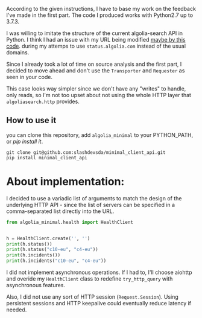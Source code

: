 



According to the given instructions, I have to base my work on the feedback I've made in the first part. The code I produced works with Python2.7 up to 3.7.3.

I was willing to imitate the structure of the current algolia-search API in Python.
I think I had an issue with my URL being modified [maybe by this code](https://github.com/algolia/algoliasearch-client-python/blob/master/algoliasearch/http/transporter.py#L67).
during my attemps to use `status.algolia.com` instead of the usual domains. 


Since I already took a lot of time on source analysis and the first part, I decided to move ahead and don't use the `Transporter` and `Requester` as seen in your code. 

This case looks way simpler since we don't have any "writes" to handle, only reads, so I'm not too upset about not using the whole HTTP layer that `algoliasearch.http` provides.


## How to use it

you can clone this repository, add `algolia_minimal` to your PYTHON_PATH, or _pip install it_.

```
git clone git@github.com:slashdevsda/minimal_client_api.git
pip install minimal_client_api
```



# About implementation:

I decided to use a variadic list of arguments to match the design of the underlying HTTP API - since the list of servers can be specified in a comma-separated list directly into the URL.


```python
from algolia_minimal.health import HealthClient


h = HealthClient.create('', '')
print(h.status())
print(h.status("c10-eu", "c4-eu"))
print(h.incidents())
print(h.incidents("c10-eu", "c4-eu"))
```

I did not implement asynchronous operations. If I had to, I'll choose aiohttp and overide 
my `HealthClient` class to redefine `try_http_query` with asynchronous features.

Also, I did not use any sort of HTTP session (`Request.Session`). Using persistent sessions and HTTP keepalive could eventually reduce latency if needed. 
